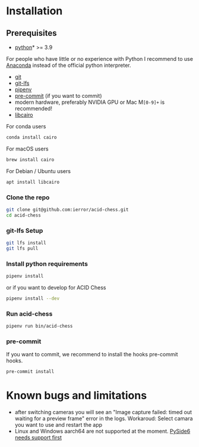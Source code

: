 Installation
============

## Prerequisites

- [python](https://www.python.org/doc/)* >= 3.9

For people who have little or no experience with Python I recommend to use [Anaconda](https://docs.conda.io/projects/conda/en/stable/user-guide/install/index.html#regular-installation) instead of the official python interpreter.

- [git](https://git-scm.com/book/en/v2/Getting-Started-Installing-Git)
- [git-lfs](https://git-lfs.com)
- [pipenv](https://pipenv.pypa.io/en/latest/index.html)
- [pre-commit](https://pre-commit.com/#install) (if you want to commit)
- modern hardware, preferably NVIDIA GPU or Mac M`[0-9]+` is recommended!
- [libcairo](https://cairographics.org/download/)

For conda users
```bash
conda install cairo
```

For macOS users
```bash
brew install cairo
```

For Debian / Ubuntu users
```bash
apt install libcairo
```

### Clone the repo

```bash
git clone git@github.com:ierror/acid-chess.git
cd acid-chess
```

### git-lfs Setup

```bash
git lfs install
git lfs pull
```

### Install python requirements

```bash
pipenv install
```

or if you want to develop for ACID Chess

```bash
pipenv install --dev
```

### Run acid-chess

```bash
pipenv run bin/acid-chess
```

### pre-commit

If you want to commit, we recommend to install the hooks pre-commit hooks.

```bash
pre-commit install
```

# Known bugs and limitations
- after switching cameras you will see an "Image capture failed: timed out waiting for a preview frame" error in the logs. Workaroud: Select camara you want to use and restart the app
- Linux and Windows aarch64 are not supported at the moment. [PySide6 needs support first]([https://bugreports.qt.io/browse/PYSIDE-1595])
